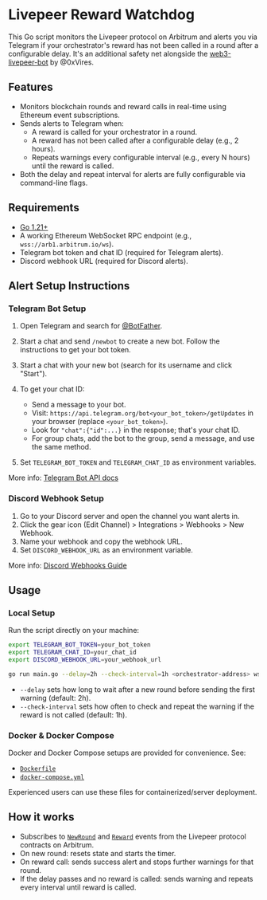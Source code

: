 # Livepeer Reward Watchdog

This Go script monitors the Livepeer protocol on Arbitrum and alerts you via Telegram if your orchestrator's reward has not been called in a round after a configurable delay. It's an additional safety net alongside the [web3-livepeer-bot](https://github.com/0xVires/web3-livepeer-bot) by @0xVires.

## Features

- Monitors blockchain rounds and reward calls in real-time using Ethereum event subscriptions.
- Sends alerts to Telegram when:
  - A reward is called for your orchestrator in a round.
  - A reward has not been called after a configurable delay (e.g., 2 hours).
  - Repeats warnings every configurable interval (e.g., every N hours) until the reward is called.
- Both the delay and repeat interval for alerts are fully configurable via command-line flags.

## Requirements

- [Go 1.21+](https://go.dev/)
- A working Ethereum WebSocket RPC endpoint (e.g., `wss://arb1.arbitrum.io/ws`).
- Telegram bot token and chat ID (required for Telegram alerts).
- Discord webhook URL (required for Discord alerts).

## Alert Setup Instructions

### Telegram Bot Setup

1. Open Telegram and search for [@BotFather](https://t.me/BotFather).
2. Start a chat and send `/newbot` to create a new bot. Follow the instructions to get your bot token.
3. Start a chat with your new bot (search for its username and click "Start").
4. To get your chat ID:

   - Send a message to your bot.
   - Visit: `https://api.telegram.org/bot<your_bot_token>/getUpdates` in your browser (replace `<your_bot_token>`).
   - Look for `"chat":{"id":...}` in the response; that's your chat ID.
   - For group chats, add the bot to the group, send a message, and use the same method.

5. Set `TELEGRAM_BOT_TOKEN` and `TELEGRAM_CHAT_ID` as environment variables.

More info: [Telegram Bot API docs](https://core.telegram.org/bots#botfather)

### Discord Webhook Setup

1. Go to your Discord server and open the channel you want alerts in.
2. Click the gear icon (Edit Channel) > Integrations > Webhooks > New Webhook.
3. Name your webhook and copy the webhook URL.
4. Set `DISCORD_WEBHOOK_URL` as an environment variable.

More info: [Discord Webhooks Guide](https://support.discord.com/hc/en-us/articles/228383668-Intro-to-Webhooks)

## Usage

### Local Setup

Run the script directly on your machine:

```bash
export TELEGRAM_BOT_TOKEN=your_bot_token
export TELEGRAM_CHAT_ID=your_chat_id
export DISCORD_WEBHOOK_URL=your_webhook_url

go run main.go --delay=2h --check-interval=1h <orchestrator-address> wss://arb1.arbitrum.io/ws
```

- `--delay` sets how long to wait after a new round before sending the first warning (default: 2h).
- `--check-interval` sets how often to check and repeat the warning if the reward is not called (default: 1h).

### Docker & Docker Compose

Docker and Docker Compose setups are provided for convenience. See:

- [`Dockerfile`](./Dockerfile)
- [`docker-compose.yml`](./docker-compose.yml)

Experienced users can use these files for containerized/server deployment.

## How it works

- Subscribes to [`NewRound`](https://arbiscan.io/address/0xdd6f56DcC28D3F5f27084381fE8Df634985cc39f#code) and [`Reward`](https://arbiscan.io/address/0x35Bcf3c30594191d53231E4FF333E8A770453e40#code) events from the Livepeer protocol contracts on Arbitrum.
- On new round: resets state and starts the timer.
- On reward call: sends success alert and stops further warnings for that round.
- If the delay passes and no reward is called: sends warning and repeats every interval until reward is called.
